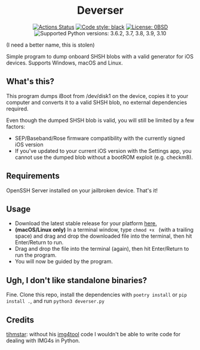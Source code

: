 <h1 align="center">Deverser</h2>

<p align="center">
<a href="https://github.com/beerpiss/deverser.py/actions"><img alt="Actions Status" src="https://github.com/beerpiss/deverser.py/actions/workflows/build.yaml/badge.svg"></a>
<a href="https://github.com/psf/black"><img alt="Code style: black" src="https://img.shields.io/badge/code%20style-black-000000.svg"></a>
<a href="https://github.com/beerpiss/deverser.py/blob/trunk/LICENSE"><img alt="License: 0BSD" src="https://img.shields.io/static/v1?label=License&message=0BSD&color=brightgreen"></a>
<img alt="Supported Python versions: 3.6.2, 3.7, 3.8, 3.9, 3.10" src="https://img.shields.io/badge/python-3.6.2%20%7C%203.7%20%7C%203.8%20%7C%203.9%20%7C%203.10-blue">
</p>

(I need a better name, this is stolen)

Simple program to dump onboard SHSH blobs with a valid generator for iOS devices. Supports Windows, macOS and Linux.

## What's this?
This program dumps iBoot from /dev/disk1 on the device, copies it to your computer and converts it to a valid SHSH blob, no external dependencies required.

Even though the dumped SHSH blob is valid, you will still be limited by a few factors:
- SEP/Baseband/Rose firmware compatibility with the currently signed iOS version
- If you've updated to your current iOS version with the Settings app, you cannot use the dumped blob without a bootROM exploit (e.g. checkm8).

## Requirements
OpenSSH Server installed on your jailbroken device. That's it!

## Usage
- Download the latest stable release for your platform [here.](https://github.com/beerpiss/deverser.py/releases/tag/v0.1.2)
- **(macOS/Linux only)** In a terminal window, type `chmod +x ` (with a trailing space) and drag and drop the downloaded file into the terminal, then hit Enter/Return to run.
- Drag and drop the file into the terminal (again), then hit Enter/Return to run the program.
- You will now be guided by the program.

## Ugh, I don't like standalone binaries?
Fine. Clone this repo, install the dependencies with `poetry install` or `pip install .`, and run `python3 deverser.py`

## Credits
[tihmstar](https://github.com/tihmstar): without his [img4tool](https://github.com/tihmstar/img4tool) code I wouldn't be able to write code for dealing with IMG4s in Python.
